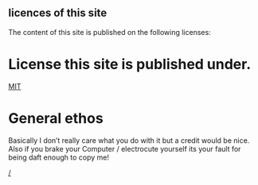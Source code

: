 licences of this site
---

The content of this site is published on the following licenses:

# License this site is published under.
[MIT](https://mit-license.org/)

# General ethos 
Basically I don’t really care what you do with it but a credit would be nice. Also if you brake your Computer / electrocute yourself its your fault for being daft enough to copy me!

[/](/)